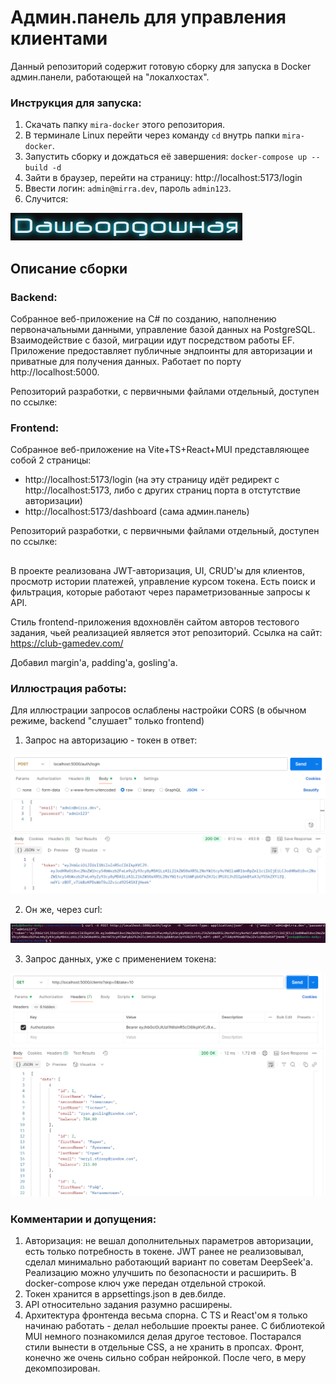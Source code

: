 # Админ.панель для управления клиентами

Данный репозиторий содержит готовую сборку для запуска в Docker админ.панели, работающей на "локалхостах".

### Инструкция для запуска:

1. Скачать папку `mira-docker` этого репозитория.
2. В терминале Linux перейти через команду `cd` внутрь папки `mira-docker`.
3. Запустить сборку и дождаться её завершения: `docker-compose up --build -d`
4. Зайти в браузер, перейти на страницу: http://localhost:5173/login
5. Ввести логин: `admin@mirra.dev`, пароль `admin123`.
6. Случится:

![alt text](./screens/image-3.png)

## Описание сборки

### Backend:
Cобранное веб-приложение на C# по созданию, наполнению первоначальными данными, управление базой данных на PostgreSQL. Взаимодействие с базой, миграции идут посредством работы EF. Приложение предоставляет публичные эндпоинты для авторизации и приватные для получения данных. Работает по порту http://localhost:5000.

Репозиторий разработки, с первичными файлами отдельный, доступен по ссылке:

### Frontend:
Cобранное веб-приложение на Vite+TS+React+MUI представляющее собой 2 страницы:
* http://localhost:5173/login (на эту страницу идёт редирект с http://localhost:5173, либо с других страниц порта в отстутствие авторизации)
* http://localhost:5173/dashboard (сама админ.панель)

Репозиторий разработки, с первичными файлами отдельный, доступен по ссылке: 
##

В проекте реализована JWT-авторизация, UI, CRUD'ы для клиентов, просмотр истории платежей, управление курсом токена. Есть поиск и фильтрация, которые работают через параметризованные запросы к API.

Стиль frontend-приложения вдохновлён сайтом авторов тестового задания, чьей реализацией является этот репозиторий. Ссылка на сайт:
https://club-gamedev.com/

Добавил margin'а, padding'а, gosling'а.

### Иллюстрация работы:

Для иллюстрации запросов ослаблены настройки CORS (в обычном режиме, backend "слушает" только frontend)
1. Запрос на авторизацию - токен в ответ:

![alt text](./screens/image.png)

2. Он же, через curl:

![alt text](./screens/image-1.png)

3. Запрос данных, уже с применением токена:

![alt text](./screens/image-2.png)

### Комментарии и допущения:

1. Авторизация: не вешал дополнительных параметров авторизации, есть только потребность в токене. JWT ранее не реализовывал, сделал минимально работающий вариант по советам DeepSeek'а. Реализацию можно улучшить по безопасности и расширить. В docker-compose ключ уже передан отдельной строкой.
2. Токен хранится в appsettings.json в дев.билде.
3. API относительно задания разумно расширены.
4. Архитектура фронтенда весьма спорна. С TS и React'ом я только начинаю работать - делал небольшие проекты ранее. С библиотекой MUI немного познакомился делая другое тестовое. Постарался стили вынести в отдельные CSS, а не хранить в пропсах. Фронт, конечно же очень сильно собран нейронкой. После чего, в меру декомпозирован.